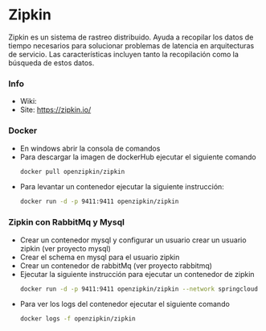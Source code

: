 #  Zipkin
Zipkin es un sistema de rastreo distribuido. Ayuda a recopilar los datos de tiempo necesarios para solucionar problemas de latencia en arquitecturas de servicio. Las características incluyen tanto la recopilación como la búsqueda de estos datos.
### Info
- Wiki: 
- Site: https://zipkin.io/
### Docker
-  En windows abrir la consola de comandos
- Para descargar la imagen de dockerHub ejecutar el siguiente comando
    ```sh
    docker pull openzipkin/zipkin
    ```
- Para levantar un contenedor ejecutar la siguiente instrucción:
    ```sh
    docker run -d -p 9411:9411 openzipkin/zipkin
    ```
### Zipkin con RabbitMq y Mysql
- Crear un contenedor mysql y configurar un usuario crear un usuario zipkin (ver proyecto mysql)
- Crear el schema en mysql para el usuario zipkin
- Crear un contenedor de rabbitMq (ver proyecto rabbitmq)
- Ejecutar la siguiente instrucción para ejecutar un contenedor de zipkin
    ```sh
    docker run -d -p 9411:9411 openzipkin/zipkin --network springcloud -e RABBIT_ADDRESSES=microservicios-rabbitmq38:5672 -e STORAGE_TYPE=mysql -e MYSQL_USER=zipkin -e MYSQL_PASS=zipkin -e MYSQL_HOST=microservicios-mysql8 openzipkin/zipkin:lastest
    ```
- Para ver los logs del contenedor ejecutar el siguiente comando
    ```sh
    docker logs -f openzipkin/zipkin
    ```